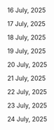 16 July, 2025

17 July, 2025

18 July, 2025

19 July, 2025

20 July, 2025

21 July, 2025

22 July, 2025

23 July, 2025

24 July, 2025